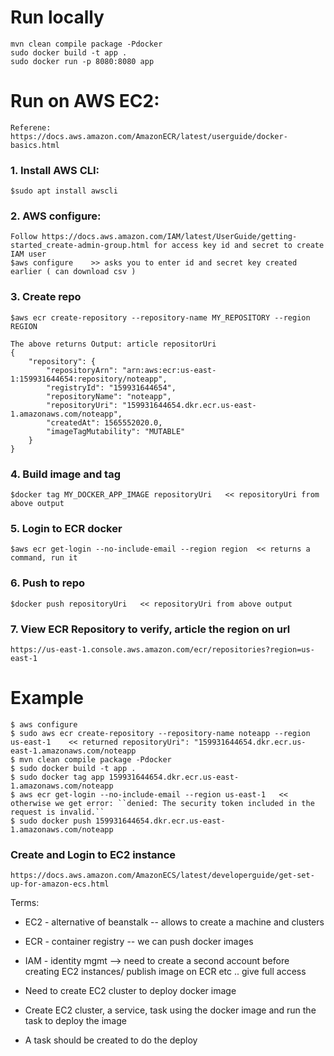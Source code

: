 Run locally
===
    mvn clean compile package -Pdocker
    sudo docker build -t app .
    sudo docker run -p 8080:8080 app


Run on AWS EC2:
=== 

    Referene:  https://docs.aws.amazon.com/AmazonECR/latest/userguide/docker-basics.html

### 1. Install AWS CLI:
	$sudo apt install awscli

### 2. AWS configure:
    Follow https://docs.aws.amazon.com/IAM/latest/UserGuide/getting-started_create-admin-group.html for access key id and secret to create IAM user
	$aws configure    >> asks you to enter id and secret key created earlier ( can download csv )

### 3. Create repo
    $aws ecr create-repository --repository-name MY_REPOSITORY --region REGION

    The above returns Output: article repositorUri
    {
        "repository": {
            "repositoryArn": "arn:aws:ecr:us-east-1:159931644654:repository/noteapp",
            "registryId": "159931644654",
            "repositoryName": "noteapp",
            "repositoryUri": "159931644654.dkr.ecr.us-east-1.amazonaws.com/noteapp",
            "createdAt": 1565552020.0,
            "imageTagMutability": "MUTABLE"
        }
    }

### 4. Build image and tag
    $docker tag MY_DOCKER_APP_IMAGE repositoryUri   << repositoryUri from above output

### 5. Login to ECR docker
    $aws ecr get-login --no-include-email --region region  << returns a command, run it

### 6. Push to repo
    $docker push repositoryUri   << repositoryUri from above output

### 7. View ECR Repository to verify, article the region on url
    https://us-east-1.console.aws.amazon.com/ecr/repositories?region=us-east-1

Example
===
 
    $ aws configure
    $ sudo aws ecr create-repository --repository-name noteapp --region us-east-1    << returned repositoryUri": "159931644654.dkr.ecr.us-east-1.amazonaws.com/noteapp
    $ mvn clean compile package -Pdocker
    $ sudo docker build -t app .
    $ sudo docker tag app 159931644654.dkr.ecr.us-east-1.amazonaws.com/noteapp
    $ aws ecr get-login --no-include-email --region us-east-1   << otherwise we get error: ``denied: The security token included in the request is invalid.``
    $ sudo docker push 159931644654.dkr.ecr.us-east-1.amazonaws.com/noteapp

### Create and Login to EC2 instance 
    https://docs.aws.amazon.com/AmazonECS/latest/developerguide/get-set-up-for-amazon-ecs.html
   
   
Terms:

- EC2 - alternative of beanstalk -- allows to create a machine and clusters
- ECR - container registry -- we can push docker images
- IAM - identity mgmt --> need to create a second account before creating EC2 instances/ publish image on ECR etc .. give full access


- Need to create EC2 cluster to deploy docker image
- Create EC2 cluster, a service, task using the docker image and run the task to deploy the image
- A task should be created to do the deploy
